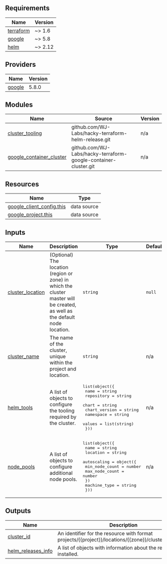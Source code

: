 <!-- BEGIN_TF_DOCS -->
## Requirements

| Name | Version |
|------|---------|
| <a name="requirement_terraform"></a> [terraform](#requirement\_terraform) | ~> 1.6 |
| <a name="requirement_google"></a> [google](#requirement\_google) | ~> 5.8 |
| <a name="requirement_helm"></a> [helm](#requirement\_helm) | ~> 2.12 |

## Providers

| Name | Version |
|------|---------|
| <a name="provider_google"></a> [google](#provider\_google) | 5.8.0 |

## Modules

| Name | Source | Version |
|------|--------|---------|
| <a name="module_cluster_tooling"></a> [cluster\_tooling](#module\_cluster\_tooling) | github.com/WJ-Labs/hacky-terraform-helm-release.git | n/a |
| <a name="module_google_container_cluster"></a> [google\_container\_cluster](#module\_google\_container\_cluster) | github.com/WJ-Labs/hacky-terraform-google-container-cluster.git | n/a |

## Resources

| Name | Type |
|------|------|
| [google_client_config.this](https://registry.terraform.io/providers/hashicorp/google/latest/docs/data-sources/client_config) | data source |
| [google_project.this](https://registry.terraform.io/providers/hashicorp/google/latest/docs/data-sources/project) | data source |

## Inputs

| Name | Description | Type | Default | Required |
|------|-------------|------|---------|:--------:|
| <a name="input_cluster_location"></a> [cluster\_location](#input\_cluster\_location) | (Optional) The location (region or zone) in which the cluster master will be created, as well as the default node location. | `string` | `null` | no |
| <a name="input_cluster_name"></a> [cluster\_name](#input\_cluster\_name) | The name of the cluster, unique within the project and location. | `string` | n/a | yes |
| <a name="input_helm_tools"></a> [helm\_tools](#input\_helm\_tools) | A list of objects to configure the tooling required by the cluster. | <pre>list(object({<br>    name          = string<br>    repository    = string<br>    chart         = string<br>    chart_version = string<br>    namespace     = string<br>    values        = list(string)<br>  }))</pre> | n/a | yes |
| <a name="input_node_pools"></a> [node\_pools](#input\_node\_pools) | A list of objects to configure additional node pools. | <pre>list(object({<br>    name     = string<br>    location = string<br>    autoscaling = object({<br>      min_node_count = number<br>      max_node_count = number<br>    })<br>    machine_type = string<br>  }))</pre> | n/a | yes |

## Outputs

| Name | Description |
|------|-------------|
| <a name="output_cluster_id"></a> [cluster\_id](#output\_cluster\_id) | An identifier for the resource with format projects/{{project}}/locations/{{zone}}/clusters/{{name}} |
| <a name="output_helm_releases_info"></a> [helm\_releases\_info](#output\_helm\_releases\_info) | A list of objects with information about the releases installed. |
<!-- END_TF_DOCS -->
